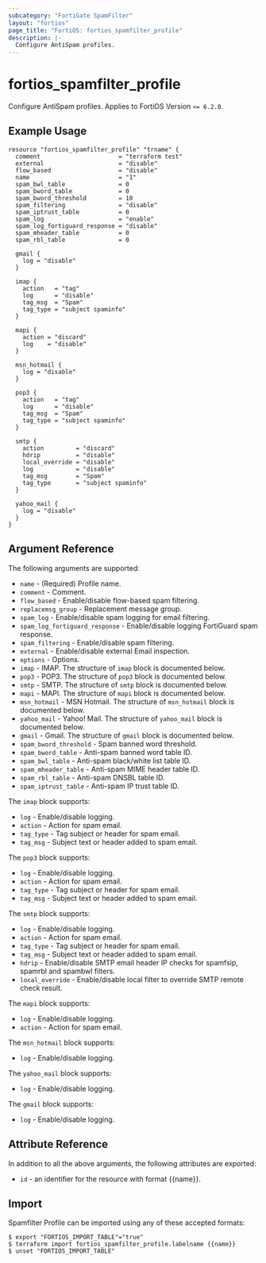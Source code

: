 ```yaml
---
subcategory: "FortiGate SpamFilter"
layout: "fortios"
page_title: "FortiOS: fortios_spamfilter_profile"
description: |-
  Configure AntiSpam profiles.
---
```


# fortios_spamfilter_profile
Configure AntiSpam profiles. Applies to FortiOS Version `<= 6.2.0`.

## Example Usage

```hcl
resource "fortios_spamfilter_profile" "trname" {
  comment                      = "terraform test"
  external                     = "disable"
  flow_based                   = "disable"
  name                         = "1"
  spam_bwl_table               = 0
  spam_bword_table             = 0
  spam_bword_threshold         = 10
  spam_filtering               = "disable"
  spam_iptrust_table           = 0
  spam_log                     = "enable"
  spam_log_fortiguard_response = "disable"
  spam_mheader_table           = 0
  spam_rbl_table               = 0

  gmail {
    log = "disable"
  }

  imap {
    action   = "tag"
    log      = "disable"
    tag_msg  = "Spam"
    tag_type = "subject spaminfo"
  }

  mapi {
    action = "discard"
    log    = "disable"
  }

  msn_hotmail {
    log = "disable"
  }

  pop3 {
    action   = "tag"
    log      = "disable"
    tag_msg  = "Spam"
    tag_type = "subject spaminfo"
  }

  smtp {
    action         = "discard"
    hdrip          = "disable"
    local_override = "disable"
    log            = "disable"
    tag_msg        = "Spam"
    tag_type       = "subject spaminfo"
  }

  yahoo_mail {
    log = "disable"
  }
}
```

## Argument Reference

The following arguments are supported:

* `name` - (Required) Profile name.
* `comment` - Comment.
* `flow_based` - Enable/disable flow-based spam filtering.
* `replacemsg_group` - Replacement message group.
* `spam_log` - Enable/disable spam logging for email filtering.
* `spam_log_fortiguard_response` - Enable/disable logging FortiGuard spam response.
* `spam_filtering` - Enable/disable spam filtering.
* `external` - Enable/disable external Email inspection.
* `options` - Options.
* `imap` - IMAP. The structure of `imap` block is documented below.
* `pop3` - POP3. The structure of `pop3` block is documented below.
* `smtp` - SMTP. The structure of `smtp` block is documented below.
* `mapi` - MAPI. The structure of `mapi` block is documented below.
* `msn_hotmail` - MSN Hotmail. The structure of `msn_hotmail` block is documented below.
* `yahoo_mail` - Yahoo! Mail. The structure of `yahoo_mail` block is documented below.
* `gmail` - Gmail. The structure of `gmail` block is documented below.
* `spam_bword_threshold` - Spam banned word threshold.
* `spam_bword_table` - Anti-spam banned word table ID.
* `spam_bwl_table` - Anti-spam black/white list table ID.
* `spam_mheader_table` - Anti-spam MIME header table ID.
* `spam_rbl_table` - Anti-spam DNSBL table ID.
* `spam_iptrust_table` - Anti-spam IP trust table ID.

The `imap` block supports:

* `log` - Enable/disable logging.
* `action` - Action for spam email.
* `tag_type` - Tag subject or header for spam email.
* `tag_msg` - Subject text or header added to spam email.

The `pop3` block supports:

* `log` - Enable/disable logging.
* `action` - Action for spam email.
* `tag_type` - Tag subject or header for spam email.
* `tag_msg` - Subject text or header added to spam email.

The `smtp` block supports:

* `log` - Enable/disable logging.
* `action` - Action for spam email.
* `tag_type` - Tag subject or header for spam email.
* `tag_msg` - Subject text or header added to spam email.
* `hdrip` - Enable/disable SMTP email header IP checks for spamfsip, spamrbl and spambwl filters.
* `local_override` - Enable/disable local filter to override SMTP remote check result.

The `mapi` block supports:

* `log` - Enable/disable logging.
* `action` - Action for spam email.

The `msn_hotmail` block supports:

* `log` - Enable/disable logging.

The `yahoo_mail` block supports:

* `log` - Enable/disable logging.

The `gmail` block supports:

* `log` - Enable/disable logging.


## Attribute Reference

In addition to all the above arguments, the following attributes are exported:
* `id` - an identifier for the resource with format {{name}}.

## Import

Spamfilter Profile can be imported using any of these accepted formats:
```
$ export "FORTIOS_IMPORT_TABLE"="true"
$ terraform import fortios_spamfilter_profile.labelname {{name}}
$ unset "FORTIOS_IMPORT_TABLE"
```
